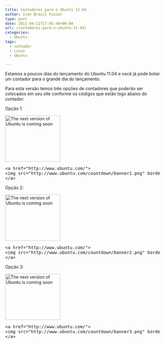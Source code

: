 ```yaml
---
title: Contadores para o Ubuntu 11.04
author: Ivan Brasil Fuzzer
type: post
date: 2011-04-11T17:05:49+00:00
url: /contadores-para-o-ubuntu-11-04/
categories:
  - Ubuntu
tags:
  - contador
  - Linux
  - Ubuntu

---
```

Estamos a poucos dias do lançamento do Ubuntu 11.04 e você já pode botar um contador para o grande dia do lançamento.

Para esta versão temos três opções de contadores que poderão ser colocados em seu site conforme os códigos que estão logo abaixo do contador.

Opção 1:

[<img src="http://www.ubuntu.com/countdown/banner1.png" border="0" alt="The next version of Ubuntu is coming soon" width="180" height="150" />][1]

<pre class="brush:xml">&lt;a href="http://www.ubuntu.com/"&gt;
&lt;img src="http://www.ubuntu.com/countdown/banner1.png" border="0" width="180" height="150" alt="The next version of Ubuntu is coming soon"&gt;
&lt;/a&gt;</pre>

Opção 2:

[<img src="http://www.ubuntu.com/countdown/banner2.png" border="0" alt="The next version of Ubuntu is coming soon" width="180" height="150" />][1]

<pre class="brush:xml">&lt;a href="http://www.ubuntu.com/"&gt;
&lt;img src="http://www.ubuntu.com/countdown/banner2.png" border="0" width="180" height="150" alt="The next version of Ubuntu is coming soon"&gt;
&lt;/a&gt;</pre>

Opção 3:

[<img src="http://www.ubuntu.com/countdown/banner3.png" border="0" alt="The next version of Ubuntu is coming soon" width="180" height="150" />][1]

<pre class="brush:xml">&lt;a href="http://www.ubuntu.com/"&gt;
&lt;img src="http://www.ubuntu.com/countdown/banner3.png" border="0" width="180" height="150" alt="The next version of Ubuntu is coming soon"&gt;
&lt;/a&gt;</pre>

 [1]: http://www.ubuntu.com/